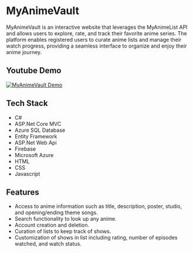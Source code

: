 # MyAnimeVault
 MyAnimeVault is an interactive website that leverages the MyAnimeList API and allows users to explore, rate, and track their favorite anime series. The platform enables registered users to curate anime lists and manage their watch progress, providing a seamless interface to organize and enjoy their anime journey.

## Youtube Demo
 [![MyAnimeVault Demo](https://img.youtube.com/vi/h0K6NPegxOg/0.jpg)](https://www.youtube.com/watch?v=h0K6NPegxOg)

## Tech Stack
* C#
* ASP.Net Core MVC
* Azure SQL Database
* Entity Framework
* ASP.Net Web Api
* Firebase
* Microsoft Azure
* HTML
* CSS
* Javascript

 ## Features
 * Access to anime information such as title, description, poster, studio, and opening/ending theme songs.
 * Search functionality to look up any anime.
 * Account creation and deletion.
 * Curation of lists to keep track of shows.
 * Customization of shows in list including rating, number of episodes watched, and watch status.

